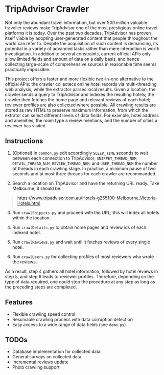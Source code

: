 # TripAdvisor Crawler

Not only the abundant travel information, but over 500 million valuable traveller reviews make TripAdvisor one of the most prestigious online travel platforms it is today. Over the past two decades, TripAdvisor has proven itself viable by adopting user-generated content that people throughout the world can refer to. Despite the acquisition of such content is demanding, its potential in a variety of advanced tasks rather than mere interaction is worth investigation. In addition to several constraints, current official APIs only allow limited fields and amount of data on a daily basis, and hence collecting large-scale of comprehensive sources in reasonable time seems practically impossible.

This project offers a faster and more flexible two-in-one alternative to the official APIs: the crawler collectecs online hotel records via multi-threading web analysis, while the extractor parses local results. Given a location, the crawler sends a query to TripAdvisor and indexes the resulting hotels; the crawler then fetches the home page and relevant reviews of each hotel; reviewer profiles are also collected where possible. All crawling results are stored as raw HTML to preserve maximum information, from which the extrator can select different levels of data fields. For example, hotel address and amenities, the room type a review mentions, and the number of cities a reviewer has visited.


## Instructions

1. (Optional) In `common.py` edit accordingly `SLEEP_TIME` seconds to wait between each connection to TripAdvisor; `SNIPPET_THREAD_NUM`, `DETAIL_THREAD_NUM`, `REVIEW_THREAD_NUM`, and `USER_THREAD_NUM` the number of threads in each crawling stage. In practice, a minimum pause of two seconds and at most three threads for each crawler are recommanded.

2. Search a location on TripAdvisor and have the returning URL ready. Take Melbourne, it should be: 
> https://www.tripadvisor.com.au/Hotels-g255100-Melbourne_Victoria-Hotels.html

3. Run `crawlSnippets.py` and proceed with the URL; this will index all hotels within the location. 

4. Run `crawlDetails.py` to obtain home pages and review ids of each indexed hotel.

5. Run `crawlReviews.py` and wait until it fetches reviews of every single hotel.

6. Run `crawlUsers.py` for collecting profiles of most reviewers who wrote the reviews.

As a result, step 4 gathers all hotel information, followed by hotel reviews in step 5, and step 6 leads to reviewer profiles. Therefore, depending on the type of data required, one could stop the procedure at any step as long as the preceding steps are completed.


## Features

* Flexible crawling speed control
* Resumable crawling process with data corruption detection
* Easy access to a wide range of data fields (see `demo.py`)


## TODOs

* Database implementation for collected data
* General surveys on collected data
* Incremental reviews update
* Photo crawling support
